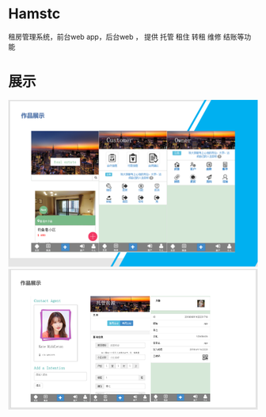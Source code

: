 # Hamstc
租房管理系统，前台web app，后台web ， 提供 托管 租住 转租 维修 结账等功能
# 展示
![interview1](image/pqzf.png)  
![interview2](image/pqzf1.png)

